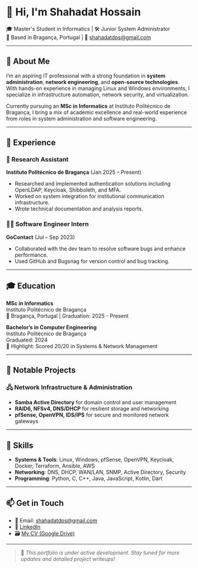 # 👋 Hi, I'm Shahadat Hossain

🎓 Master's Student in Informatics | 🛠️ Junior System Administrator  
📍 Based in Bragança, Portugal | 📧 shahadatdps@gmail.com

---

## 🚀 About Me

I’m an aspiring IT professional with a strong foundation in **system administration**, **network engineering**, and **open-source technologies**. With hands-on experience in managing Linux and Windows environments, I specialize in infrastructure automation, network security, and virtualization.

Currently pursuing an **MSc in Informatics** at Instituto Politécnico de Bragança, I bring a mix of academic excellence and real-world experience from roles in system administration and software engineering.

---

## 💼 Experience

### 🧪 Research Assistant  
**Instituto Politécnico de Bragança** (Jan 2025 – Present)  
- Researched and implemented authentication solutions including OpenLDAP, Keycloak, Shibboleth, and MFA.
- Worked on system integration for institutional communication infrastructure.
- Wrote technical documentation and analysis reports.

### 👨‍💻 Software Engineer Intern  
**GoContact** (Jul – Sep 2023)  
- Collaborated with the dev team to resolve software bugs and enhance performance.
- Used GitHub and Bugsnag for version control and bug tracking.

---

## 🎓 Education

**MSc in Informatics**  
Instituto Politécnico de Bragança  
📌 Bragança, Portugal | Graduation: 2025 - Present

**Bachelor’s in Computer Engineering**  
Instituto Politécnico de Bragança  
Graduated: 2024  
🎯 Highlight: Scored 20/20 in Systems & Network Management

---

## 📂 Notable Projects

### 🖧 Network Infrastructure & Administration
- **Samba Active Directory** for domain control and user management  
- **RAID6, NFSv4, DNS/DHCP** for resilient storage and networking  
- **pfSense, OpenVPN, IDS/IPS** for secure and monitored network gateways

---

## 🧰 Skills

- **Systems & Tools**: Linux, Windows, pfSense, OpenVPN, Keycloak, Docker, Terraform, Ansible, AWS  
- **Networking**: DNS, DHCP, WAN/LAN, SNMP, Active Directory, Security  
- **Programming**: Python, C, C++, Java, JavaScript, Kotlin, Dart

---

## 📫 Get in Touch

- 📧 Email: shahadatdps@gmail.com  
- 💼 [LinkedIn](https://www.linkedin.com/in/shahadat-h-8748119b)  
- 🗃️ [My CV (Google Drive)](https://drive.google.com/file/d/1-3U21aTYeCYSE2JOkklL00TUkcYJ7I0q/view?usp=sharing)

---

> 🚧 *This portfolio is under active development. Stay tuned for more updates and detailed project writeups!*

